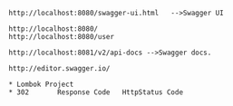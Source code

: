 	http://localhost:8080/swagger-ui.html   -->Swagger UI
	
	http://localhost:8080/
	http://localhost:8080/user
		
	http://localhost:8081/v2/api-docs -->Swagger docs.
	
	http://editor.swagger.io/
	
	* Lombok Project
	* 302		Response Code	HttpStatus Code
	
	
	
